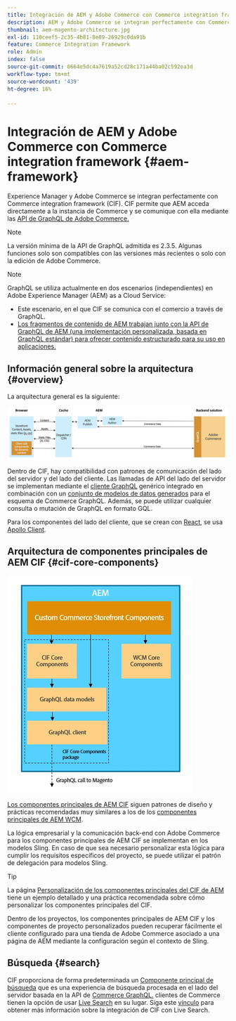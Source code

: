 ```yaml
---
title: Integración de AEM y Adobe Commerce con Commerce integration framework
description: AEM y Adobe Commerce se integran perfectamente con Commerce integration framework (CIF). CIF permite a AEM acceder a una instancia de Adobe Commerce y comunicarse con Adobe Commerce a través de GraphQL. También permite a los autores de AEM utilizar los seleccionadores de productos y categorías, así como la consola de productos para examinar los datos de productos y categorías que se obtienen a petición de Adobe Commerce. Además, CIF ofrece un escaparate predeterminado que puede acelerar los proyectos de comercio.
thumbnail: aem-magento-architecture.jpg
exl-id: 110ceef5-2c35-4b81-8e89-26929c0da91b
feature: Commerce Integration Framework
role: Admin
index: false
source-git-commit: 0664e5dc4a7619a52cd28c171a44ba02c592ea3d
workflow-type: tm+mt
source-wordcount: '439'
ht-degree: 16%

---
```



# Integración de AEM y Adobe Commerce con Commerce integration framework {#aem-framework}

Experience Manager y Adobe Commerce se integran perfectamente con Commerce integration framework (CIF). CIF permite que AEM acceda directamente a la instancia de Commerce y se comunique con ella mediante las [API de GraphQL de Adobe Commerce.](https://devdocs.magento.com/guides/v2.4/graphql/)

>[!NOTE]
>
> La versión mínima de la API de GraphQL admitida es 2.3.5. Algunas funciones solo son compatibles con las versiones más recientes o solo con la edición de Adobe Commerce.

>[!NOTE]
>
>GraphQL se utiliza actualmente en dos escenarios (independientes) en Adobe Experience Manager (AEM) as a Cloud Service:
>
>* Este escenario, en el que CIF se comunica con el comercio a través de GraphQL.
>* [Los fragmentos de contenido de AEM trabajan junto con la API de GraphQL de AEM (una implementación personalizada, basada en GraphQL estándar) para ofrecer contenido estructurado para su uso en aplicaciones.](/help/headless/graphql-api/content-fragments.md)

## Información general sobre la arquitectura {#overview}

La arquitectura general es la siguiente:

![Información general sobre la arquitectura del CIF](../assets/AEM_Magento_Architecture.png)

Dentro de CIF, hay compatibilidad con patrones de comunicación del lado del servidor y del lado del cliente.
Las llamadas de API del lado del servidor se implementan mediante el [cliente GraphQL](https://github.com/adobe/commerce-cif-graphql-client) genérico integrado en combinación con un [conjunto de modelos de datos generados](https://github.com/adobe/commerce-cif-magento-graphql) para el esquema de Commerce GraphQL. Además, se puede utilizar cualquier consulta o mutación de GraphQL en formato GQL.

Para los componentes del lado del cliente, que se crean con [React](https://reactjs.org/), se usa [Apollo Client](https://www.apollographql.com/docs/react/).

## Arquitectura de componentes principales de AEM CIF {#cif-core-components}

![Arquitectura de los componentes principales del CIF de AEM](../assets/cif-component-architecture.jpg)

[Los componentes principales de AEM CIF](https://github.com/adobe/aem-core-cif-components) siguen patrones de diseño y prácticas recomendadas muy similares a los de los [componentes principales de AEM WCM](https://github.com/adobe/aem-core-wcm-components).

La lógica empresarial y la comunicación back-end con Adobe Commerce para los componentes principales de AEM CIF se implementan en los modelos Sling. En caso de que sea necesario personalizar esta lógica para cumplir los requisitos específicos del proyecto, se puede utilizar el patrón de delegación para modelos Sling.

>[!TIP]
>
>La página [Personalización de los componentes principales del CIF de AEM](/help/commerce-cloud/cif-storefront/customizing/customize-cif-components.md) tiene un ejemplo detallado y una práctica recomendada sobre cómo personalizar los componentes principales del CIF.

Dentro de los proyectos, los componentes principales de AEM CIF y los componentes de proyecto personalizados pueden recuperar fácilmente el cliente configurado para una tienda de Adobe Commerce asociado a una página de AEM mediante la configuración según el contexto de Sling.

## Búsqueda {#search}

CIF proporciona de forma predeterminada un [Componente principal de búsqueda](https://www.aemcomponents.dev/content/core-components-examples/library/commerce/search.html) que es una experiencia de búsqueda procesada en el lado del servidor basada en la API de [Commerce GraphQL.](https://developer.adobe.com/commerce/webapi/graphql/) clientes de Commerce tienen la opción de usar [Live Search](https://experienceleague.adobe.com/docs/commerce-merchant-services/live-search/guide-overview.html) en su lugar. Siga este [vínculo](/help/commerce-cloud/cif-storefront/integrating/live-search-plp.md) para obtener más información sobre la integración de CIF con Live Search.

